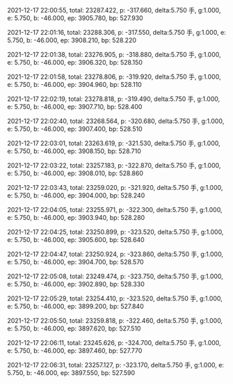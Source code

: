 2021-12-17 22:00:55, total: 23287.422, p: -317.660, delta:5.750 手, g:1.000, e: 5.750, b: -46.000, ep: 3905.780, bp: 527.930

2021-12-17 22:01:16, total: 23288.306, p: -317.550, delta:5.750 手, g:1.000, e: 5.750, b: -46.000, ep: 3908.210, bp: 528.220

2021-12-17 22:01:38, total: 23276.905, p: -318.880, delta:5.750 手, g:1.000, e: 5.750, b: -46.000, ep: 3906.320, bp: 528.150

2021-12-17 22:01:58, total: 23278.806, p: -319.920, delta:5.750 手, g:1.000, e: 5.750, b: -46.000, ep: 3904.960, bp: 528.110

2021-12-17 22:02:19, total: 23278.818, p: -319.490, delta:5.750 手, g:1.000, e: 5.750, b: -46.000, ep: 3907.710, bp: 528.400

2021-12-17 22:02:40, total: 23268.564, p: -320.680, delta:5.750 手, g:1.000, e: 5.750, b: -46.000, ep: 3907.400, bp: 528.510

2021-12-17 22:03:01, total: 23263.619, p: -321.530, delta:5.750 手, g:1.000, e: 5.750, b: -46.000, ep: 3908.150, bp: 528.710

2021-12-17 22:03:22, total: 23257.183, p: -322.870, delta:5.750 手, g:1.000, e: 5.750, b: -46.000, ep: 3908.010, bp: 528.860

2021-12-17 22:03:43, total: 23259.020, p: -321.920, delta:5.750 手, g:1.000, e: 5.750, b: -46.000, ep: 3904.000, bp: 528.240

2021-12-17 22:04:05, total: 23255.971, p: -322.300, delta:5.750 手, g:1.000, e: 5.750, b: -46.000, ep: 3903.940, bp: 528.280

2021-12-17 22:04:25, total: 23250.899, p: -323.520, delta:5.750 手, g:1.000, e: 5.750, b: -46.000, ep: 3905.600, bp: 528.640

2021-12-17 22:04:47, total: 23250.924, p: -323.860, delta:5.750 手, g:1.000, e: 5.750, b: -46.000, ep: 3904.700, bp: 528.570

2021-12-17 22:05:08, total: 23249.474, p: -323.750, delta:5.750 手, g:1.000, e: 5.750, b: -46.000, ep: 3902.890, bp: 528.330

2021-12-17 22:05:29, total: 23254.410, p: -323.520, delta:5.750 手, g:1.000, e: 5.750, b: -46.000, ep: 3899.200, bp: 527.840

2021-12-17 22:05:50, total: 23259.818, p: -322.460, delta:5.750 手, g:1.000, e: 5.750, b: -46.000, ep: 3897.620, bp: 527.510

2021-12-17 22:06:11, total: 23245.626, p: -324.700, delta:5.750 手, g:1.000, e: 5.750, b: -46.000, ep: 3897.460, bp: 527.770

2021-12-17 22:06:31, total: 23257.127, p: -323.170, delta:5.750 手, g:1.000, e: 5.750, b: -46.000, ep: 3897.550, bp: 527.590